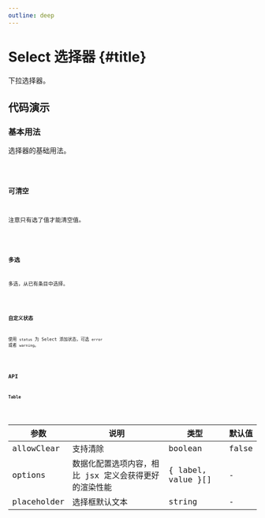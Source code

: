 ```yaml
---
outline: deep
---
```


# Select 选择器 {#title}

下拉选择器。

## 代码演示

### 基本用法

选择器的基础用法。

<Code path="select/Base" />

### 可清空

注意只有选了值才能清空值。

<Code path="select/AllowClear" />

### 多选

多选，从已有条目中选择。

<Code path="select/Multiple" />

### 自定义状态

使用 `status` 为 Select 添加状态，可选 `error` 或者 `warning`。

<Code path="select/Status" />

## API

### Table

<div class="vp-table">

| 参数      | 说明 | 类型 | 默认值
| ----------- | ----------- | ----------- | ----------- |
| allowClear      | 支持清除		       | boolean | false |
| options   | 数据化配置选项内容，相比 jsx 定义会获得更好的渲染性能        | { label, value }[] | - |
| placeholder   | 选择框默认文本        | string | - |

</div>